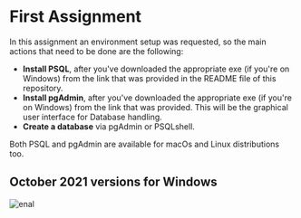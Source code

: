 # First Assignment

In this assignment an environment setup was requested, so the main actions that need to be done are the following:

- **Install PSQL**, after you've downloaded the appropriate exe (if you're on Windows) from the link that was provided in the README file of this repository.
- **Install pgAdmin**, after you've downloaded the appropriate exe (if you're on Windows) from the link that was provided. This will be the graphical user interface for Database handling.
- **Create a database** via pgAdmin or PSQLshell.

Both PSQL and pgAdmin are available for macOs and Linux distributions too.

## October 2021 versions for Windows

![enal](https://github.com/nevwalkalone/PSQL-Projects/blob/main/1st-Assignment/images/example.png)
